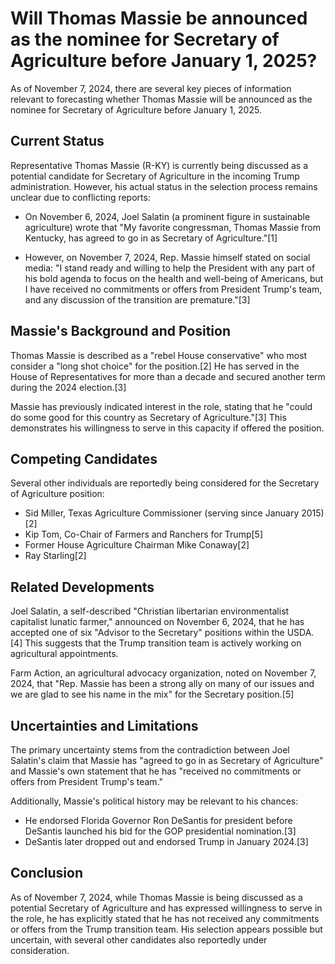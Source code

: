 # Will Thomas Massie be announced as the nominee for Secretary of Agriculture before January 1, 2025?

As of November 7, 2024, there are several key pieces of information relevant to forecasting whether Thomas Massie will be announced as the nominee for Secretary of Agriculture before January 1, 2025.

## Current Status

Representative Thomas Massie (R-KY) is currently being discussed as a potential candidate for Secretary of Agriculture in the incoming Trump administration. However, his actual status in the selection process remains unclear due to conflicting reports:

- On November 6, 2024, Joel Salatin (a prominent figure in sustainable agriculture) wrote that "My favorite congressman, Thomas Massie from Kentucky, has agreed to go in as Secretary of Agriculture."[1]

- However, on November 7, 2024, Rep. Massie himself stated on social media: "I stand ready and willing to help the President with any part of his bold agenda to focus on the health and well-being of Americans, but I have received no commitments or offers from President Trump's team, and any discussion of the transition are premature."[3]

## Massie's Background and Position

Thomas Massie is described as a "rebel House conservative" who most consider a "long shot choice" for the position.[2] He has served in the House of Representatives for more than a decade and secured another term during the 2024 election.[3]

Massie has previously indicated interest in the role, stating that he "could do some good for this country as Secretary of Agriculture."[3] This demonstrates his willingness to serve in this capacity if offered the position.

## Competing Candidates

Several other individuals are reportedly being considered for the Secretary of Agriculture position:

- Sid Miller, Texas Agriculture Commissioner (serving since January 2015)[2]
- Kip Tom, Co-Chair of Farmers and Ranchers for Trump[5]
- Former House Agriculture Chairman Mike Conaway[2]
- Ray Starling[2]

## Related Developments

Joel Salatin, a self-described "Christian libertarian environmentalist capitalist lunatic farmer," announced on November 6, 2024, that he has accepted one of six "Advisor to the Secretary" positions within the USDA.[4] This suggests that the Trump transition team is actively working on agricultural appointments.

Farm Action, an agricultural advocacy organization, noted on November 7, 2024, that "Rep. Massie has been a strong ally on many of our issues and we are glad to see his name in the mix" for the Secretary position.[5]

## Uncertainties and Limitations

The primary uncertainty stems from the contradiction between Joel Salatin's claim that Massie has "agreed to go in as Secretary of Agriculture" and Massie's own statement that he has "received no commitments or offers from President Trump's team."

Additionally, Massie's political history may be relevant to his chances:
- He endorsed Florida Governor Ron DeSantis for president before DeSantis launched his bid for the GOP presidential nomination.[3]
- DeSantis later dropped out and endorsed Trump in January 2024.[3]

## Conclusion

As of November 7, 2024, while Thomas Massie is being discussed as a potential Secretary of Agriculture and has expressed willingness to serve in the role, he has explicitly stated that he has not received any commitments or offers from the Trump transition team. His selection appears possible but uncertain, with several other candidates also reportedly under consideration.